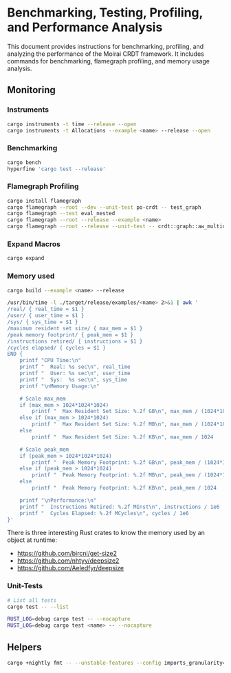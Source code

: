# Benchmarking, Testing, Profiling, and Performance Analysis

This document provides instructions for benchmarking, profiling, and analyzing the performance of the Moirai CRDT framework. It includes commands for benchmarking, flamegraph profiling, and memory usage analysis.

## Monitoring

### Instruments

```sh
cargo instruments -t time --release --open
cargo instruments -t Allocations --example <name> --release --open
```

### Benchmarking

```sh
cargo bench
hyperfine 'cargo test --release'
```

### Flamegraph Profiling

```sh
cargo install flamegraph
cargo flamegraph --root --dev --unit-test po-crdt -- test_graph
cargo flamegraph --test eval_nested
cargo flamegraph --root --release --example <name>
cargo flamegraph --root --release --unit-test -- crdt::graph::aw_multidigraph::tests::fuzz_aw_multidigraph
```

### Expand Macros

```sh
cargo expand
```

### Memory used

```sh
cargo build --example <name> --release

/usr/bin/time -l ./target/release/examples/<name> 2>&1 | awk '
/real/ { real_time = $1 }
/user/ { user_time = $1 }
/sys/ { sys_time = $1 }
/maximum resident set size/ { max_mem = $1 }
/peak memory footprint/ { peak_mem = $1 }
/instructions retired/ { instructions = $1 }
/cycles elapsed/ { cycles = $1 }
END {
    printf "CPU Time:\n"
    printf "  Real: %s sec\n", real_time
    printf "  User: %s sec\n", user_time
    printf "  Sys:  %s sec\n", sys_time
    printf "\nMemory Usage:\n"

    # Scale max_mem
    if (max_mem > 1024*1024*1024)
        printf "  Max Resident Set Size: %.2f GB\n", max_mem / (1024*1024*1024)
    else if (max_mem > 1024*1024)
        printf "  Max Resident Set Size: %.2f MB\n", max_mem / (1024*1024)
    else
        printf "  Max Resident Set Size: %.2f KB\n", max_mem / 1024

    # Scale peak_mem
    if (peak_mem > 1024*1024*1024)
        printf "  Peak Memory Footprint: %.2f GB\n", peak_mem / (1024*1024*1024)
    else if (peak_mem > 1024*1024)
        printf "  Peak Memory Footprint: %.2f MB\n", peak_mem / (1024*1024)
    else
        printf "  Peak Memory Footprint: %.2f KB\n", peak_mem / 1024

    printf "\nPerformance:\n"
    printf "  Instructions Retired: %.2f MInst\n", instructions / 1e6
    printf "  Cycles Elapsed: %.2f MCycles\n", cycles / 1e6
}'
```

There is three interesting Rust crates to know the memory used by an object at runtime:

- https://github.com/bircni/get-size2
- https://github.com/nhtyy/deepsize2
- https://github.com/Aeledfyr/deepsize

### Unit-Tests

```sh
# List all tests
cargo test -- --list

RUST_LOG=debug cargo test -- --nocapture
RUST_LOG=debug cargo test <name> -- --nocapture
```

## Helpers

```sh
cargo +nightly fmt -- --unstable-features --config imports_granularity=Crate,group_imports=StdExternalCrate
```
